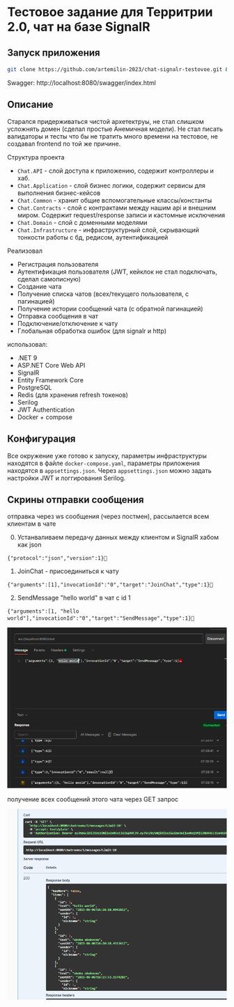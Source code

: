 # Тестовое задание для Территрии 2.0, чат на базе SignalR

## Запуск приложения
```bash
git clone https://github.com/artemilin-2023/chat-signalr-testovoe.git && cd chat-signalr-testovoe && docker compose up --build
```

Swagger: http://localhost:8080/swagger/index.html

## Описание

Старался придерживаться чистой архетектруы, не стал слишком усложнять домен (сделал простые Анемичная модели). Не стал писать валидаторы и тесты что бы не тратить много времени на тестовое, не создавал frontend по той же причине.

Структура проекта
- `Chat.API` - слой доступа к приложению, содержит контроллеры и хаб.
- `Chat.Application` - слой бизнес логики, содержит сервисы для выполнения бизнес-кейсов
- `Chat.Common` - хранит общие вспомогательные классы/константы
- `Chat.Contracts` - слой с контрактами между нашим api и внешним миром. Содержит request/response записи и кастомные исключения
- `Chat.Domain` - слой с доменными моделями
- `Chat.Infrastructure` - инфраструктурный слой, скрывающий тонкости работы с бд, редисом, аутентификацией 

Реализовал 
- Регистрация пользователя
- Аутентификация пользователя (JWT, кейклок не стал подключать, сделал самописную)
- Создание чата
- Получение списка чатов (всех/текущего пользователя, с пагинацией)
- Получение истории сообщений чата (с обратной пагинацией)
- Отправка сообщения в чат
- Подключение/отключение к чату
- Глобальная обработка ошибок (для signalr и http)

использовал:
- .NET 9
- ASP.NET Core Web API
- SignalR
- Entity Framework Core
- PostgreSQL
- Redis (для хранения refresh токенов)
- Serilog
- JWT Authentication
- Docker + compose

## Конфигурация
Все окружение уже готово к запуску, параметры инфраструктуры находятся в файле `docker-compose.yaml`, параметры приложения находятся в `appsettings.json`.
Через `appsettings.json` можно задать настройки JWT и логгирования Serilog.

## Скрины отправки сообщения

отправка через ws сообщения (через постмен), рассылается всем клиентам в чате

0. Устанваливаем передачу данных между клиентом и SignalR хабом как json
```
{"protocol":"json","version":1}
```

1. JoinChat - присоединиться к чату
```
{"arguments":[1],"invocationId":"0","target":"JoinChat","type":1}
```

2. SendMessage "hello world" в чат с id 1
```
{"arguments":[1, "hello world"],"invocationId":"0","target":"SendMessage","type":1}
```

![img](md-sources/ws.png)

получение всех сообщений этого чата через GET запрос

![img](md-sources/swagger.png)
